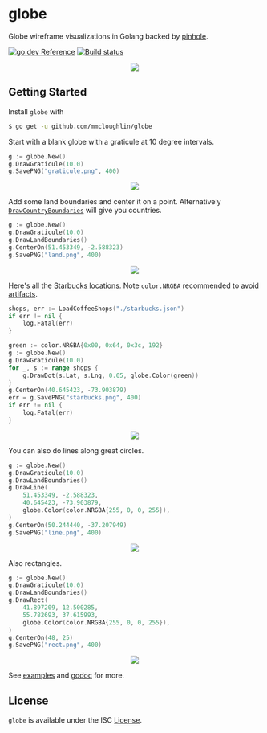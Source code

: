 # globe

Globe wireframe visualizations in Golang backed by
[pinhole](https://github.com/tidwall/pinhole).

[![go.dev Reference](https://img.shields.io/badge/doc-reference-007d9b?logo=go&style=flat-square)](https://pkg.go.dev/github.com/mmcloughlin/globe)
[![Build status](https://img.shields.io/travis/mmcloughlin/globe.svg?style=flat-square)](https://travis-ci.org/mmcloughlin/globe)





<p align="center"><img src="https://i.imgur.com/D0ZcrFu.png" /></p>

## Getting Started

Install `globe` with

```sh
$ go get -u github.com/mmcloughlin/globe
```

Start with a blank globe with a graticule at 10 degree intervals.

```go
g := globe.New()
g.DrawGraticule(10.0)
g.SavePNG("graticule.png", 400)
```
<p align="center"><img src="https://i.imgur.com/gXcYu8r.png" /></p>

Add some land boundaries and center it on a point. Alternatively
[`DrawCountryBoundaries`](https://godoc.org/github.com/mmcloughlin/globe#Globe.DrawCountryBoundaries)
will give you countries.

```go
g := globe.New()
g.DrawGraticule(10.0)
g.DrawLandBoundaries()
g.CenterOn(51.453349, -2.588323)
g.SavePNG("land.png", 400)
```
<p align="center"><img src="https://i.imgur.com/rlzEKfX.png" /></p>

Here's all the [Starbucks
locations](https://github.com/mmcloughlin/starbucks). Note `color.NRGBA`
recommended to [avoid
artifacts](https://github.com/mmcloughlin/globe/issues/6).

```go
shops, err := LoadCoffeeShops("./starbucks.json")
if err != nil {
	log.Fatal(err)
}

green := color.NRGBA{0x00, 0x64, 0x3c, 192}
g := globe.New()
g.DrawGraticule(10.0)
for _, s := range shops {
	g.DrawDot(s.Lat, s.Lng, 0.05, globe.Color(green))
}
g.CenterOn(40.645423, -73.903879)
err = g.SavePNG("starbucks.png", 400)
if err != nil {
	log.Fatal(err)
}
```
<p align="center"><img src="https://i.imgur.com/s46UomA.png" /></p>

You can also do lines along great circles.

```go
g := globe.New()
g.DrawGraticule(10.0)
g.DrawLandBoundaries()
g.DrawLine(
	51.453349, -2.588323,
	40.645423, -73.903879,
	globe.Color(color.NRGBA{255, 0, 0, 255}),
)
g.CenterOn(50.244440, -37.207949)
g.SavePNG("line.png", 400)
```
<p align="center"><img src="https://i.imgur.com/W2lUCTc.png" /></p>

Also rectangles.

```go
g := globe.New()
g.DrawGraticule(10.0)
g.DrawLandBoundaries()
g.DrawRect(
	41.897209, 12.500285,
	55.782693, 37.615993,
	globe.Color(color.NRGBA{255, 0, 0, 255}),
)
g.CenterOn(48, 25)
g.SavePNG("rect.png", 400)
```
<p align="center"><img src="https://i.imgur.com/oWEiV1v.png" /></p>

See [examples](examples/) and
[godoc](https://godoc.org/github.com/mmcloughlin/globe) for more.

## License

`globe` is available under the ISC [License](/LICENSE).